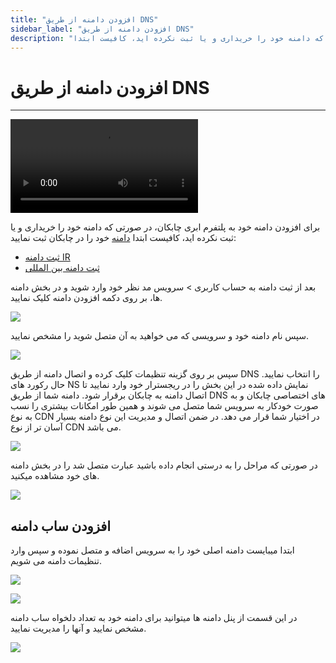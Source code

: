 ```yaml
---
title: "افزودن دامنه از طریق DNS"
sidebar_label: "افزودن دامنه از طریق DNS"
description: "برای افزودن دامنه خود به پلتفرم ابری چابکان، در صورتی که دامنه خود را خریداری و یا ثبت نکرده اید، کافیست ابتدا"
---
```


# افزودن دامنه از طریق DNS
---

<video controls width="300">
  <source src="https://s1.chabokan.net/docs/videos/dns-chabokan.m4v" />
</video>

برای افزودن دامنه خود به پلتفرم ابری چابکان، در صورتی که دامنه خود را خریداری و یا ثبت نکرده اید، کافیست ابتدا [دامنه](https://hub.chabokan.net/fa/domains/) خود را در چابکان ثبت نمایید:
- [ثبت دامنه IR](https://docs.chabokan.net/features/domains/register-domain/)
- [ثبت دامنه بین المللی](https://docs.chabokan.net/features/domains/register-international-domain/)

بعد از ثبت دامنه به حساب کاربری > سرویس مد نظر خود وارد شوید و در بخش دامنه ها، بر روی دکمه افزودن دامنه کلیک نمایید.

![](https://s1.chabokan.net/docs/images/domain_2.jpg)

سپس نام دامنه خود و سرویسی که می خواهید به آن متصل شوید را مشخص نمایید.

![](https://s1.chabokan.net/docs/images/domain_3.jpg)

سپس بر روی گزینه تنظیمات کلیک کرده و اتصال دامنه از طریق DNS را انتخاب نمایید. حال رکورد های NS نمایش داده شده در این بخش را در ریجسترار خود وارد نمایید تا اتصال دامنه به چابکان برقرار شود. دامنه شما از طریق DNS های اختصاصی چابکان و به صورت خودکار به سرویس شما متصل می شوند و همین طور امکانات بیشتری را نسب به نوع CDN در اختیار شما قرار می دهد. در ضمن اتصال و مدیریت این نوع دامنه بسیار آسان تر از نوع CDN می باشد.

![](https://s1.chabokan.net/docs/images/domain_4.jpg)

در صورتی که مراحل را به درستی انجام داده باشید عبارت متصل شد را در بخش دامنه های خود مشاهده میکنید.

![](https://s1.chabokan.net/docs/images/domain_6.jpg)

## افزودن ساب دامنه

ابتدا میبایست دامنه اصلی خود را به سرویس اضافه و متصل نموده و سپس وارد تنظیمات دامنه می شویم.

![](https://s1.chabokan.net/docs/gifs/dashboard-domain/dashboard-domain-subdomain-install.gif)

![](https://s1.chabokan.net/docs/images/domains-panel.jpg)

در این قسمت از پنل دامنه ها میتوانید برای دامنه خود به تعداد دلخواه ساب دامنه مشخص نمایید و آنها را مدیریت نمایید.

![](https://s1.chabokan.net/docs/images/5.jpg)
